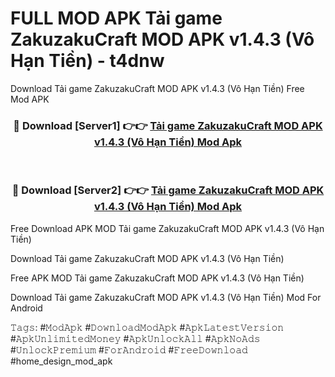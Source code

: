 # FULL MOD APK Tải game ZakuzakuCraft MOD APK v1.4.3 (Vô Hạn Tiền) - t4dnw
Download Tải game ZakuzakuCraft MOD APK v1.4.3 (Vô Hạn Tiền) Free Mod APK

<div align="center">
<h3>🔴 Download [Server1] 👉👉 <a href="https://apk-comot.site?title=Tải_game_ZakuzakuCraft_MOD_APK_v1.4.3_(Vô_Hạn_Tiền)">Tải game ZakuzakuCraft MOD APK v1.4.3 (Vô Hạn Tiền) Mod Apk</a></h3><br>

<h3>🔴 Download [Server2] 👉👉 <a href="https://apk-comot.site?title=Tải_game_ZakuzakuCraft_MOD_APK_v1.4.3_(Vô_Hạn_Tiền)">Tải game ZakuzakuCraft MOD APK v1.4.3 (Vô Hạn Tiền) Mod Apk</a></h3>
</div>


Free Download APK MOD Tải game ZakuzakuCraft MOD APK v1.4.3 (Vô Hạn Tiền)

Download Tải game ZakuzakuCraft MOD APK v1.4.3 (Vô Hạn Tiền) 

Free APK MOD Tải game ZakuzakuCraft MOD APK v1.4.3 (Vô Hạn Tiền) 

Download Tải game ZakuzakuCraft MOD APK v1.4.3 (Vô Hạn Tiền) Mod For Android

𝚃𝚊𝚐𝚜: #𝙼𝚘𝚍𝙰𝚙𝚔 #𝙳𝚘𝚠𝚗𝚕𝚘𝚊𝚍𝙼𝚘𝚍𝙰𝚙𝚔 #𝙰𝚙𝚔𝙻𝚊𝚝𝚎𝚜𝚝𝚅𝚎𝚛𝚜𝚒𝚘𝚗 #𝙰𝚙𝚔𝚄𝚗𝚕𝚒𝚖𝚒𝚝𝚎𝚍𝙼𝚘𝚗𝚎𝚢 #𝙰𝚙𝚔𝚄𝚗𝚕𝚘𝚌𝚔𝙰𝚕𝚕 #𝙰𝚙𝚔𝙽𝚘𝙰𝚍𝚜 #𝚄𝚗𝚕𝚘𝚌𝚔𝙿𝚛𝚎𝚖𝚒𝚞𝚖 #𝙵𝚘𝚛𝙰𝚗𝚍𝚛𝚘𝚒𝚍 #𝙵𝚛𝚎𝚎𝙳𝚘𝚠𝚗𝚕𝚘𝚊𝚍 #home_design_mod_apk